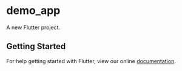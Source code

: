 # demo_app

A new Flutter project.

## Getting Started

For help getting started with Flutter, view our online
[documentation](https://flutter.io/).
